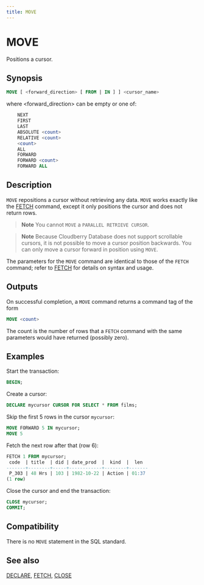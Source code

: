 ```yaml
---
title: MOVE
---
```


# MOVE

Positions a cursor.

## Synopsis

```sql
MOVE [ <forward_direction> [ FROM | IN ] ] <cursor_name>
```

where <forward_direction> can be empty or one of:

```sql
    NEXT
    FIRST
    LAST
    ABSOLUTE <count>
    RELATIVE <count>
    <count>
    ALL
    FORWARD
    FORWARD <count>
    FORWARD ALL
```

## Description

`MOVE` repositions a cursor without retrieving any data. `MOVE` works exactly like the [FETCH](/i18n/zh/docusaurus-plugin-content-docs/current/sql-stmts/sql-stmt-fetch.md) command, except it only positions the cursor and does not return rows.

> **Note** You cannot `MOVE` a `PARALLEL RETRIEVE CURSOR`.

> **Note** Because Cloudberry Database does not support scrollable cursors, it is not possible to move a cursor position backwards. You can only move a cursor forward in position using `MOVE`.

The parameters for the `MOVE` command are identical to those of the `FETCH` command; refer to [FETCH](/i18n/zh/docusaurus-plugin-content-docs/current/sql-stmts/sql-stmt-fetch.md) for details on syntax and usage.

## Outputs

On successful completion, a `MOVE` command returns a command tag of the form

```sql
MOVE <count>
```

The count is the number of rows that a `FETCH` command with the same parameters would have returned (possibly zero).

## Examples

Start the transaction:

```sql
BEGIN;
```

Create a cursor:

```sql
DECLARE mycursor CURSOR FOR SELECT * FROM films;
```

Skip the first 5 rows in the cursor `mycursor`:

```sql
MOVE FORWARD 5 IN mycursor;
MOVE 5
```

Fetch the next row after that (row 6):

```sql
FETCH 1 FROM mycursor;
 code  | title  | did | date_prod  |  kind  |  len
-------+--------+-----+------------+--------+-------
 P_303 | 48 Hrs | 103 | 1982-10-22 | Action | 01:37
(1 row)
```

Close the cursor and end the transaction:

```sql
CLOSE mycursor;
COMMIT;
```

## Compatibility

There is no `MOVE` statement in the SQL standard.

## See also

[DECLARE](/i18n/zh/docusaurus-plugin-content-docs/current/sql-stmts/sql-stmt-declare.md), [FETCH](/i18n/zh/docusaurus-plugin-content-docs/current/sql-stmts/sql-stmt-fetch.md), [CLOSE](/i18n/zh/docusaurus-plugin-content-docs/current/sql-stmts/sql-stmt-close.md)
